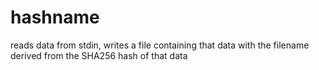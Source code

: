 hashname
========

reads data from stdin, writes a file containing that data with the filename derived from the SHA256 hash of that data
